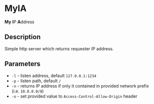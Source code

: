 # MyIA
 **My** **I**P **A**ddress
 
## Description
Simple http server which returns requester IP address.

## Parameters
* `-l` - listen address, default `127.0.0.1:1234`
* `-p` - listen path, default `/`
* `-n` - returns IP address if only it contained 
in provided network prefix (i.e. `10.0.0.0/8`)
* `-o` - set provided value to `Access-Control-Allow-Origin` header


